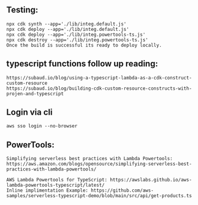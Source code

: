 

## Testing: 
    npx cdk synth --app='./lib/integ.default.js'
    npx cdk deploy --app='./lib/integ.default.js'
    npx cdk deploy --app='./lib/integ.powertools-ts.js'
    npx cdk destroy --app='./lib/integ.powertools-ts.js'
    Once the build is successful its ready to deploy locally.

## typescript functions follow up reading: 
    https://subaud.io/blog/using-a-typescript-lambda-as-a-cdk-construct-custom-resource
    https://subaud.io/blog/building-cdk-custom-resource-constructs-with-projen-and-typescript
    

## Login via cli 
    aws sso login --no-browser 

## PowerTools:
    Simplifying serverless best practices with Lambda Powertools: https://aws.amazon.com/blogs/opensource/simplifying-serverless-best-practices-with-lambda-powertools/ 
     
    AWS Lambda Powertools for TypeScript: https://awslabs.github.io/aws-lambda-powertools-typescript/latest/ 
    Inline implimentation Example: https://github.com/aws-samples/serverless-typescript-demo/blob/main/src/api/get-products.ts